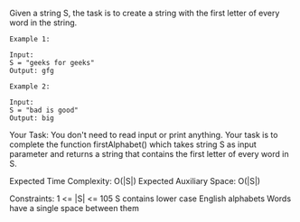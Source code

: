 Given a string S, the task is to create a string with the first letter of every word in the string.
 
```
Example 1:

Input: 
S = "geeks for geeks"
Output: gfg
```
```
Example 2:

Input: 
S = "bad is good"
Output: big
```
Your Task:
You don't need to read input or print anything. Your task is to complete the function firstAlphabet() which takes string S as input parameter and returns a string that contains the first letter of every word in S.


Expected Time Complexity: O(|S|)
Expected Auxiliary Space: O(|S|)


Constraints:
1 <= |S| <= 105
S contains lower case English alphabets
Words have a single space between them
